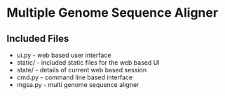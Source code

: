 
Multiple Genome Sequence Aligner
================================

Included Files
--------------
* ui.py - web based user interface
* static/ - included static files for the web based UI
* state/ - details of current web based session
* cmd.py - command line based interface
* mgsa.py - multi genome sequence aligner

